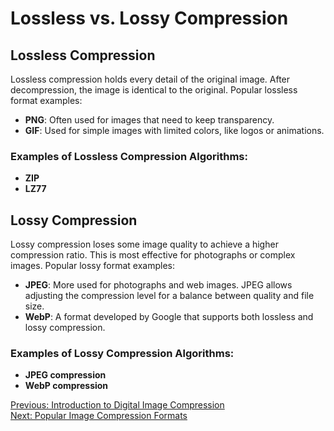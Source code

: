 # Lossless vs. Lossy Compression

## Lossless Compression
Lossless compression holds every detail of the original image. After decompression, the image is identical to the original. Popular lossless format examples:
- **PNG**: Often used for images that need to keep transparency.
- **GIF**: Used for simple images with limited colors, like logos or animations.

### Examples of Lossless Compression Algorithms:
- **ZIP**
- **LZ77**

## Lossy Compression
Lossy compression loses some image quality to achieve a higher compression ratio. This is most effective for photographs or complex images. Popular lossy format examples:
- **JPEG**: More used for photographs and web images. JPEG allows adjusting the compression level for a balance between quality and file size.
- **WebP**: A format developed by Google that supports both lossless and lossy compression.

### Examples of Lossy Compression Algorithms:
- **JPEG compression**
- **WebP compression**

[Previous: Introduction to Digital Image Compression](introduction.md)  
[Next: Popular Image Compression Formats](formats.md)
